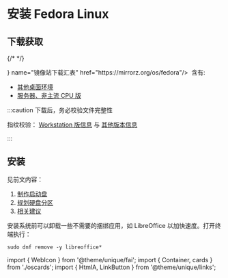# 安装 Fedora Linux

## 下载获取

<Container>
    <cards.FedoraWorkstation />
    {/* <cards.FedoraKdePlasma /> */}
</Container>

<br/>

<p><LinkButton outline icon={<WebIcon />} name="镜像站下载汇表" href="https://mirrorz.org/os/fedora"/>
&nbsp;含有:</p>

- [其他桌面环境](https://spins.fedoraproject.org/zh_Hans_CN/)
- [服务器、非主流 CPU 版](https://getfedora.org/zh_Hans_CN/server/download/)

:::caution 下载后，务必校验文件完整性

指纹校验：
[Workstation 版信息](https://getfedora.org/zh_Hans_CN/security/) 与
[其他版本信息](https://pagure.io/fedora-web/websites/blob/master/f/sites/getfedora.org/static/checksums)

:::

<!--
## Ubuntu

<Container>
    <cards.Ubuntu />
    <cards.Kubuntu />
</Container>

<br/>

[Kubuntu 指纹信息](https://kubuntu.org/alternative-downloads/#:~:text=Checksums)
、
[镜像站的所有 Ubuntu 衍生版](https://mirrorz.org/os/Ubuntu%E8%A1%8D%E7%94%9F%E7%89%88)
 -->

<!-- - Ubuntu 是 Debian 同构品，如无例外则，两术语等效或近似。Fedora 与 CentOS 等同理 -->

## 安装

见前文内容：

1. [制作启动盘](bootable)
2. [规划硬盘分区](part)
3. [相关建议](advice)

安装系统前可以卸载一些不需要的捆绑应用，如 LibreOffice 以加快速度。打开终端执行：

    sudo dnf remove -y libreoffice*

import { WebIcon } from '@theme/unique/fai';
import { Container, cards } from './oscards';
import { HtmlA, LinkButton } from '@theme/unique/links';
